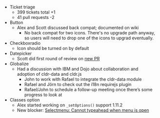 * Ticket triage
  * 399 tickets total +1
  * 41 pull requests -2
* Button
  * Alex and Scott discussed back compat; documented on wiki
    * No back compat for two icons. There's no upgrade path anyway, so users will need to drop one of the icons to upgrad eventually.
* Checkboxradio
  * Icon should be turned on by default
* Datepicker
  * Scott did first round of review on [new PR](https://github.com/jquery/jquery-ui/pull/1352)
* Globalize
  * Had a discussion with IBM and Dojo about collaboration and adoption of cldr-data and cldr.js
    * John to work with Rafael to integrate the cldr-data module
    * Rafael and Jörn to check out the i18n requirejs plugin
    * Rafael/John to schedule a follow-up meeting once there’s some progress to look at
* Classes option
  * Alex started working on `_setOptions()` support
1.11.2
  * New blocker: [Selectmenu: Cannot typeahead when menu is open](http://bugs.jqueryui.com/ticket/10639)
